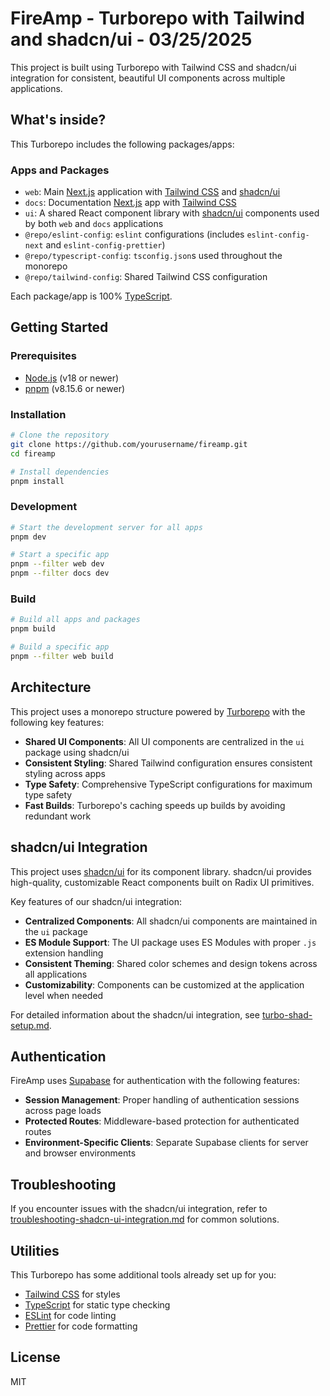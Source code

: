 # FireAmp - Turborepo with Tailwind and shadcn/ui - 03/25/2025

This project is built using Turborepo  with Tailwind CSS and shadcn/ui integration for consistent, beautiful UI components across multiple applications.

## What's inside?

This Turborepo includes the following packages/apps:

### Apps and Packages

- `web`: Main [Next.js](https://nextjs.org/) application with [Tailwind CSS](https://tailwindcss.com/) and [shadcn/ui](https://ui.shadcn.com/)
- `docs`: Documentation [Next.js](https://nextjs.org/) app with [Tailwind CSS](https://tailwindcss.com/)
- `ui`: A shared React component library with [shadcn/ui](https://ui.shadcn.com/) components used by both `web` and `docs` applications
- `@repo/eslint-config`: `eslint` configurations (includes `eslint-config-next` and `eslint-config-prettier`)
- `@repo/typescript-config`: `tsconfig.json`s used throughout the monorepo
- `@repo/tailwind-config`: Shared Tailwind CSS configuration

Each package/app is 100% [TypeScript](https://www.typescriptlang.org/).

## Getting Started

### Prerequisites

- [Node.js](https://nodejs.org/en/) (v18 or newer)
- [pnpm](https://pnpm.io/) (v8.15.6 or newer)

### Installation

```bash
# Clone the repository
git clone https://github.com/yourusername/fireamp.git
cd fireamp

# Install dependencies
pnpm install
```

### Development

```bash
# Start the development server for all apps
pnpm dev

# Start a specific app
pnpm --filter web dev
pnpm --filter docs dev
```

### Build

```bash
# Build all apps and packages
pnpm build

# Build a specific app
pnpm --filter web build
```

## Architecture

This project uses a monorepo structure powered by [Turborepo](https://turbo.build/) with the following key features:

- **Shared UI Components**: All UI components are centralized in the `ui` package using shadcn/ui
- **Consistent Styling**: Shared Tailwind configuration ensures consistent styling across apps
- **Type Safety**: Comprehensive TypeScript configurations for maximum type safety
- **Fast Builds**: Turborepo's caching speeds up builds by avoiding redundant work

## shadcn/ui Integration

This project uses [shadcn/ui](https://ui.shadcn.com/) for its component library. shadcn/ui provides high-quality, customizable React components built on Radix UI primitives.

Key features of our shadcn/ui integration:

- **Centralized Components**: All shadcn/ui components are maintained in the `ui` package
- **ES Module Support**: The UI package uses ES Modules with proper `.js` extension handling
- **Consistent Theming**: Shared color schemes and design tokens across all applications
- **Customizability**: Components can be customized at the application level when needed

For detailed information about the shadcn/ui integration, see [turbo-shad-setup.md](./turbo-shad-setup.md).

## Authentication

FireAmp uses [Supabase](https://supabase.com/) for authentication with the following features:

- **Session Management**: Proper handling of authentication sessions across page loads
- **Protected Routes**: Middleware-based protection for authenticated routes
- **Environment-Specific Clients**: Separate Supabase clients for server and browser environments

## Troubleshooting

If you encounter issues with the shadcn/ui integration, refer to [troubleshooting-shadcn-ui-integration.md](./troubleshooting-shadcn-ui-integration.md) for common solutions.

## Utilities

This Turborepo has some additional tools already set up for you:

- [Tailwind CSS](https://tailwindcss.com/) for styles
- [TypeScript](https://www.typescriptlang.org/) for static type checking
- [ESLint](https://eslint.org/) for code linting
- [Prettier](https://prettier.io) for code formatting

## License

MIT
